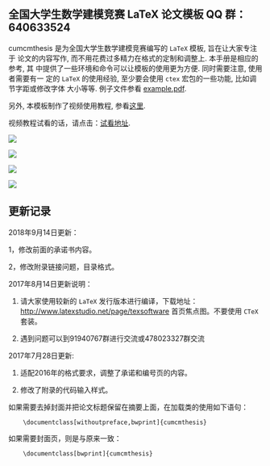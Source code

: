 
## 全国大学生数学建模竞赛 LaTeX 论文模板  QQ 群：640633524

cumcmthesis 是为全国大学生数学建模竞赛编写的 `LaTeX` 模板, 旨在让大家专注于
论文的内容写作, 而不用花费过多精力在格式的定制和调整上. 本手册是相应的参考, 其
中提供了一些环境和命令可以让模板的使用更为方便. 同时需要注意, 使用者需要有一
定的 `LaTeX` 的使用经验, 至少要会使用 `ctex` 宏包的一些功能, 比如调节字距或修改字体
大小等等. 例子文件参看 [example.pdf](https://github.com/latexstudio/CUMCMThesis/blob/master/example.pdf).

另外, 本模板制作了视频使用教程, 参看[这里](https://item.taobao.com/item.htm?spm=a1z10.1-c.w4004-3473795048.2.ZlPoPL&id=43823508044). 

视频教程试看的话，请点击：[试看地址](http://v.xue.taobao.com/learn.htm?spm=2013.1.0.0.kx3j3X&courseId=26740).

![](https://github.com/latexstudio/CUMCMThesis/blob/master/example-1.png)

![](https://github.com/latexstudio/CUMCMThesis/blob/master/example-2.png)

![](https://github.com/latexstudio/CUMCMThesis/blob/master/example-3.png)

![](https://github.com/latexstudio/CUMCMThesis/blob/master/example-4.png)

## 更新记录
2018年9月14日更新：

1，修改前面的承诺书内容。

2，修改附录链接问题，目录格式。

2017年8月14日更新说明：

1. 请大家使用较新的 `LaTeX` 发行版本进行编译，下载地址：http://www.latexstudio.net/page/texsoftware 首页焦点图。不要使用 `CTeX` 套装。

2. 遇到问题可以到91940767群进行交流或478023327群交流

2017年7月28日更新:

1. 适配2016年的格式要求，调整了承诺和编号页的内容。

2. 修改了附录的代码输入样式。


如果需要去掉封面并把论文标题保留在摘要上面，在加载类的使用如下语句：
```
    \documentclass[withoutpreface,bwprint]{cumcmthesis}
```
如果需要封面页，则是与原来一致：
```
    \documentclass[bwprint]{cumcmthesis}
```